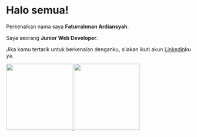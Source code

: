 # Halo semua! 

Perkenalkan nama saya **Faturrahman Ardiansyah**.<br>

Saya seorang **Junior Web Developer**.<br>

Jika kamu tertarik untuk berkenalan denganku, silakan ikuti akun [Linkedin](https://www.linkedin.com/in/faturrahmanardiansyah/)ku ya.

<p align="left">
<a href="https://github.com/penuliscode">
  <img height="180em" src="https://github-readme-stats-eight-theta.vercel.app/api?username=penuliscode&show_icons=true&theme=algolia&include_all_commits=true&count_private=true"/>
  <img height="180em" src="https://github-readme-stats-eight-theta.vercel.app/api/top-langs/?username=penuliscode&layout=compact&theme=algolia"/>
</a>
</p>
